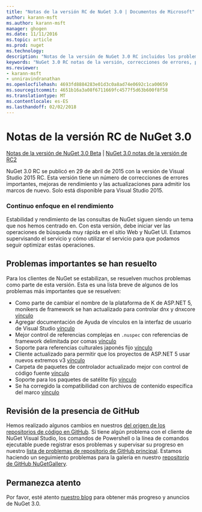 ```yaml
---
title: "Notas de la versión RC de NuGet 3.0 | Documentos de Microsoft"
author: karann-msft
ms.author: karann-msft
manager: ghogen
ms.date: 11/11/2016
ms.topic: article
ms.prod: nuget
ms.technology: 
description: "Notas de la versión de NuGet 3.0 RC incluidos los problemas conocidos, correcciones de errores, las funciones agregadas y dcr."
keywords: "NuGet 3.0 RC notas de la versión, correcciones de errores, problemas, conocidos agregan características, DCR"
ms.reviewer:
- karann-msft
- unniravindranathan
ms.openlocfilehash: 4693fd8884283e01d3c0a8ad74e0692c1ca00659
ms.sourcegitcommit: 4651b16a3a08f6711669fc4577f5d63b600f8f58
ms.translationtype: MT
ms.contentlocale: es-ES
ms.lasthandoff: 02/02/2018
---
```

# <a name="nuget-30-rc-release-notes"></a>Notas de la versión RC de NuGet 3.0

[Notas de la versión de NuGet 3.0 Beta](../release-notes/nuget-3.0-beta.md) | [NuGet 3.0 notas de la versión de RC2](../release-notes/nuget-3.0-RC2.md)

NuGet 3.0 RC se publicó en 29 de abril de 2015 con la versión de Visual Studio 2015 RC. Esta versión tiene un número de correcciones de errores importantes, mejoras de rendimiento y las actualizaciones para admitir los marcos de nuevo.  Solo está disponible para Visual Studio 2015.

### <a name="continued-focus-on-performance"></a>Continuo enfoque en el rendimiento

Estabilidad y rendimiento de las consultas de NuGet siguen siendo un tema que nos hemos centrado en.  Con esta versión, debe iniciar ver las operaciones de búsqueda muy rápida en el sitio Web y NuGet UI.  Estamos supervisando el servicio y cómo utilizar el servicio para que podamos seguir optimizar estas operaciones.

## <a name="significant-issues-resolved"></a>Problemas importantes se han resuelto

Para los clientes de NuGet se estabilizan, se resuelven muchos problemas como parte de esta versión.  Esta es una lista breve de algunos de los problemas más importantes que se resuelven:

* Como parte de cambiar el nombre de la plataforma de K de ASP.NET 5, monikers de framework se han actualizado para controlar dnx y dnxcore [vínculo](https://github.com/NuGet/Home/issues/215)
* Agregar documentación de Ayuda de vínculos en la interfaz de usuario de Visual Studio [vínculo](https://github.com/NuGet/Home/issues/232)
* Mejor control de referencias complejas en `.nuspec` con referencias de framework delimitada por comas [vínculo](https://github.com/NuGet/Home/issues/276)
* Soporte para referencias culturales japonés fijo [vínculo](https://github.com/NuGet/Home/issues/253)
* Cliente actualizado para permitir que los proyectos de ASP.NET 5 usar nuevos extremos v3 [vínculo](https://github.com/NuGet/Home/issues/219)
* Carpeta de paquetes de controlador actualizado mejor con control de código fuente [vínculo](https://github.com/NuGet/Home/issues/56)
* Soporte para los paquetes de satélite fijo [vínculo](https://github.com/NuGet/Home/issues/17)
* Se ha corregido la compatibilidad con archivos de contenido específica del marco [vínculo](https://github.com/NuGet/Home/issues/18)

## <a name="github-presence-overhaul"></a>Revisión de la presencia de GitHub

Hemos realizado algunos cambios en nuestros [del origen de los repositorios de código en GitHub](http://github.com/nuget/home).  Si tiene algún problema con el cliente de NuGet Visual Studio, los comandos de Powershell o la línea de comandos ejecutable puede registrar esos problemas y supervisar su progreso en nuestro [lista de problemas de repositorio de GitHub principal](http://github.com/nuget/home/issues).  Estamos haciendo un seguimiento problemas para la galería en nuestro [repositorio de GitHub NuGetGallery](http://github.com/nuget/NuGetGallery/issues).


## <a name="stay-tuned"></a>Permanezca atento

Por favor, esté atento [nuestro blog](http://blog.nuget.org) para obtener más progreso y anuncios de NuGet 3.0.
